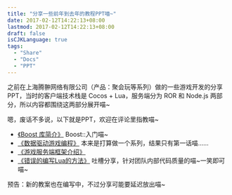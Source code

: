 ```yaml
---
title: "分享一些前年到去年的教程PPT喵~"
date: 2017-02-12T14:22:13+08:00
lastmod: 2017-02-12T14:22:13+08:00
draft: false
isCJKLanguage: true
tags:
  - "Share"
  - "Docs"
  - "PPT"
---
```


之前在上海腾翀网络有限公司（产品：聚会玩等系列）做的一些游戏开发的分享PPT，当时的客户端技术栈是 Cocos +  Lua，服务端分为 ROR 和 Node.js 两部分，所以内容都围绕这两部分展开喵~

嗯，废话不多说，以下就是PPT，欢迎在评论里指教喵~

* [《Boost 库简介》](https://1drv.ms/p/s!Aun6skzkA4a3uSArp1KO6-2Q2_tR) Boost::入门喵~
* [《数据驱动游戏编程》](https://1drv.ms/p/s!Aun6skzkA4a3uS1bXc4KM9ZLWhCq) 本来是打算做一个系列，结果只有第一话喵……
* [《游戏服务端框架介绍》](https://1drv.ms/p/s!Aun6skzkA4a3uACcmCmPhK-IN-xI)
* [《错误的编写Lua的方法》](https://1drv.ms/p/s!Aun6skzkA4a3w0w5BOj5TC3IXhlM) 吐槽分享，针对团队内部代码质量的喵~一笑即可喵~

预告：新的教案也在编写中，不过分享可能要延迟放出喵~